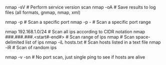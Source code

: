 nmap -sV <ip>                   # Perform service version scan
nmap -oA <log basename> <ip>    # Save results to log files (all formats, gnmap, nmap, xml)

nmap -p <port> <ip>                       # Scan a specific port
nmap -p <start-port>-<end-port> <ip>      # Scan a specific port range

nmap 192.168.1.0/24              # Scan all ips according to CIDR notation
nmap ###.###.###.<start#-end#>   # Scan range of ips
nmap <ip> <ip>                   # Scan space-delimited list of ips
nmap -iL hosts.txt               # Scan hosts listed in a text file
nmap -iR <number>                # Scan <number> of random ips 

nmap -v -sn <ip list>            # No port scan, just single ping to see if hosts are alive
